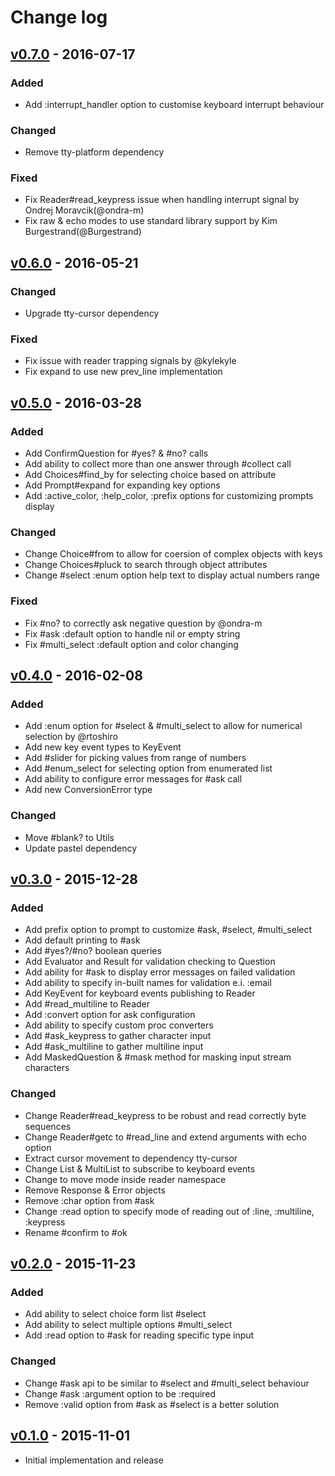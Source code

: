 # Change log

## [v0.7.0] - 2016-07-17

### Added
* Add :interrupt_handler option to customise keyboard interrupt behaviour

### Changed
* Remove tty-platform dependency

### Fixed
* Fix Reader#read_keypress issue when handling interrupt signal by Ondrej Moravcik(@ondra-m)
* Fix raw & echo modes to use standard library support by Kim Burgestrand(@Burgestrand)

## [v0.6.0] - 2016-05-21

### Changed
* Upgrade tty-cursor dependency

### Fixed
* Fix issue with reader trapping signals by @kylekyle
* Fix expand to use new prev_line implementation

## [v0.5.0] - 2016-03-28

### Added
* Add ConfirmQuestion for #yes? & #no? calls
* Add ability to collect more than one answer through #collect call
* Add Choices#find_by for selecting choice based on attribute
* Add Prompt#expand for expanding key options
* Add :active_color, :help_color, :prefix options for customizing prompts display

### Changed
* Change Choice#from to allow for coersion of complex objects with keys
* Change Choices#pluck to search through object attributes
* Change #select :enum option help text to display actual numbers range

### Fixed
* Fix #no? to correctly ask negative question by @ondra-m
* Fix #ask :default option to handle nil or empty string
* Fix #multi_select :default option and color changing

## [v0.4.0] - 2016-02-08

### Added
* Add :enum option for #select & #multi_select to allow for numerical selection by @rtoshiro
* Add new key event types to KeyEvent
* Add #slider for picking values from range of numbers
* Add #enum_select for selecting option from enumerated list
* Add ability to configure error messages for #ask call
* Add new ConversionError type

### Changed
* Move #blank? to Utils
* Update pastel dependency

## [v0.3.0] - 2015-12-28

### Added
* Add prefix option to prompt to customize #ask, #select, #multi_select
* Add default printing to #ask
* Add #yes?/#no? boolean queries
* Add Evaluator and Result for validation checking to Question
* Add ability for #ask to display error messages on failed validation
* Add ability to specify in-built names for validation e.i. :email
* Add KeyEvent for keyboard events publishing to Reader
* Add #read_multiline to Reader
* Add :convert option for ask configuration
* Add ability to specify custom proc converters
* Add #ask_keypress to gather character input
* Add #ask_multiline to gather multiline input
* Add MaskedQuestion & #mask method for masking input stream characters

### Changed
* Change Reader#read_keypress to be robust and read correctly byte sequences
* Change Reader#getc to #read_line and extend arguments with echo option
* Extract cursor movement to dependency tty-cursor
* Change List & MultiList to subscribe to keyboard events
* Change to move mode inside reader namespace
* Remove Response & Error objects
* Remove :char option from #ask
* Change :read option to specify mode of reading out of :line, :multiline, :keypress
* Rename #confirm to #ok

## [v0.2.0] - 2015-11-23

### Added
* Add ability to select choice form list #select
* Add ability to select multiple options #multi_select
* Add :read option to #ask for reading specific type input

### Changed
* Change #ask api to be similar to #select and #multi_select behaviour
* Change #ask :argument option to be :required
* Remove :valid option from #ask as #select is a better solution

## [v0.1.0] - 2015-11-01

* Initial implementation and release

[v0.7.0]: https://github.com/piotrmurach/tty-prompt/compare/v0.6.0...v0.7.0
[v0.6.0]: https://github.com/piotrmurach/tty-prompt/compare/v0.5.0...v0.6.0
[v0.5.0]: https://github.com/piotrmurach/tty-prompt/compare/v0.4.0...v0.5.0
[v0.4.0]: https://github.com/piotrmurach/tty-prompt/compare/v0.3.0...v0.4.0
[v0.3.0]: https://github.com/piotrmurach/tty-prompt/compare/v0.2.0...v0.3.0
[v0.2.0]: https://github.com/piotrmurach/tty-prompt/compare/v0.1.0...v0.2.0
[v0.1.0]: https://github.com/piotrmurach/tty-prompt/compare/v0.1.0
